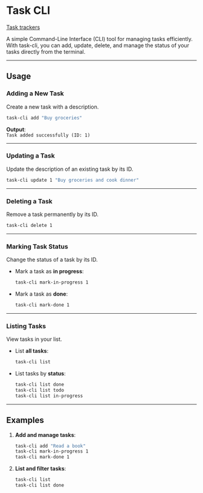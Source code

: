 # Task CLI

[Task trackers](https://roadmap.sh/projects/task-tracker)

A simple Command-Line Interface (CLI) tool for managing tasks efficiently. With task-cli, you can add, update, delete, and manage the status of your tasks directly from the terminal.

---

## Usage

### Adding a New Task
Create a new task with a description.
```bash
task-cli add "Buy groceries"
```
**Output**:  
`Task added successfully (ID: 1)`

---

### Updating a Task
Update the description of an existing task by its ID.
```bash
task-cli update 1 "Buy groceries and cook dinner"
```

---

### Deleting a Task
Remove a task permanently by its ID.
```bash
task-cli delete 1
```

---

### Marking Task Status
Change the status of a task by its ID.

- Mark a task as **in progress**:
  ```bash
  task-cli mark-in-progress 1
  ```

- Mark a task as **done**:
  ```bash
  task-cli mark-done 1
  ```

---

### Listing Tasks
View tasks in your list.

- List **all tasks**:
  ```bash
  task-cli list
  ```

- List tasks by **status**:
  ```bash
  task-cli list done
  task-cli list todo
  task-cli list in-progress
  ```

---

## Examples

1. **Add and manage tasks**:
   ```bash
   task-cli add "Read a book"
   task-cli mark-in-progress 1
   task-cli mark-done 1
   ```

2. **List and filter tasks**:
   ```bash
   task-cli list
   task-cli list done
   ```
